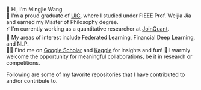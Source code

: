 👋 Hi, I'm Mingjie Wang  
💞️ I'm a proud graduate of [UIC](https://www.uic.edu.cn/), where I studied under FIEEE Prof. Weijia Jia and earned my Master of Philosophy degree.  
⚡ I'm currently working as a quantitative researcher at [JoinQuant](https://www.joinquant.com/view/algorithm/fundraising).  
👀 My areas of interest include Federated Learning, Financial Deep Learning, and NLP.  
👩‍💻 Find me on [Google Scholar](https://scholar.google.com.hk/citations?user=CiADs9sAAAAJ&hl=zh-CN) and [Kaggle](https://www.kaggle.com/xiaowangiiiii) for insights and fun! 
👯 I warmly welcome the opportunity for meaningful collaborations, be it in research or competitions.  



<!---
MingjieWang0606/MingjieWang0606 is a ✨ special ✨ repository because its `README.md` (this file) appears on your GitHub profile.
You can click the Preview link to take a look at your changes.
--->
Following are some of my favorite repositories that I have contributed to and/or contribute to.

